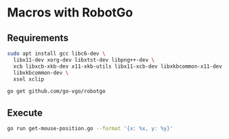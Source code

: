 # Macros with RobotGo

## Requirements

```bash
sudo apt install gcc libc6-dev \
  libx11-dev xorg-dev libxtst-dev libpng++-dev \
  xcb libxcb-xkb-dev x11-xkb-utils libx11-xcb-dev libxkbcommon-x11-dev \
  libxkbcommon-dev \
  xsel xclip

go get github.com/go-vgo/robotgo
```

## Execute

```bash
go run get-mouse-position.go --format '{x: %x, y: %y}'
```
